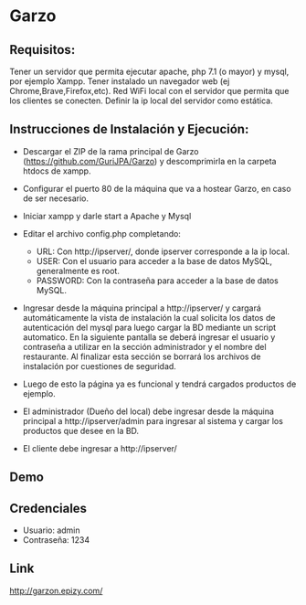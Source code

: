 # Garzo

## Requisitos:
Tener un servidor que permita ejecutar apache, php 7.1 (o mayor) y mysql, por ejemplo Xampp.
Tener instalado un navegador web (ej Chrome,Brave,Firefox,etc).
Red WiFi local con el servidor que permita que los clientes se conecten.
Definir la ip local del servidor como estática.

## Instrucciones de Instalación y Ejecución:
* Descargar el ZIP de la rama principal de Garzo (https://github.com/GuriJPA/Garzo) y descomprimirla en la carpeta htdocs de xampp.
* Configurar el puerto 80 de la máquina que va a hostear Garzo, en caso de ser necesario.
* Iniciar xampp y darle start a Apache y Mysql
* Editar el archivo config.php completando:
    *  URL: Con http://ipserver/, donde ipserver corresponde a la ip local.
    *  USER: Con el usuario para acceder a la base de datos MySQL, generalmente es root.
    *  PASSWORD: Con la contraseña para acceder a la base de datos MySQL.

* Ingresar desde la máquina principal a http://ipserver/ y cargará automáticamente la vista de instalación la cual solicita los datos de autenticación del mysql para luego cargar la BD mediante un script automatico. En la siguiente pantalla se deberá ingresar el usuario y contraseña a utilizar en la sección administrador y el nombre del restaurante. Al finalizar esta sección se borrará los archivos de instalación por cuestiones de seguridad.
* Luego de esto la página ya es funcional y tendrá cargados productos de ejemplo.
* El administrador (Dueño del local) debe ingresar desde la máquina principal  a http://ipserver/admin para ingresar al sistema y cargar los productos que desee en la BD.
* El cliente debe ingresar a http://ipserver/

## Demo

## Credenciales
   * Usuario: admin
   * Contraseña: 1234

## Link
http://garzon.epizy.com/
